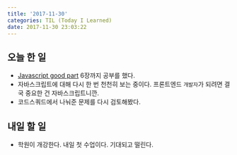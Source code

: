 ```yaml
---
title: '2017-11-30'
categories: TIL (Today I Learned)
date: 2017-11-30 23:03:22
---
```

## 오늘 한 일
  - [Javascript good part](http://shop.oreilly.com/product/9780596517748.do) 6장까지 공부를 했다.
  - 자바스크립트에 대해 다시 한 번 천천히 보는 중이다. 프론트엔드 `개발자`가 되려면 결국 중요한 건 자바스크립트니깐.
  - 코드스쿼드에서 나눠준 문제를 다시 검토해봤다. 


## 내일 할 일
  - 학원이 개강한다. 내일 첫 수업이다. 기대되고 떨린다.